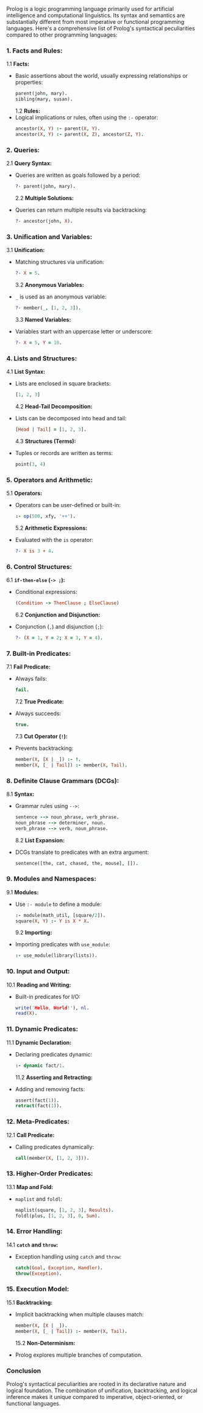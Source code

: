 Prolog is a logic programming language primarily used for artificial intelligence and computational linguistics. Its syntax and semantics are substantially different from most imperative or functional programming languages. Here's a comprehensive list of Prolog's syntactical peculiarities compared to other programming languages:

### 1. **Facts and Rules:**

1.1 **Facts:**

- Basic assertions about the world, usually expressing relationships or properties:
  ```prolog
  parent(john, mary).
  sibling(mary, susan).
  ```
  1.2 **Rules:**
- Logical implications or rules, often using the `:-` operator:
  ```prolog
  ancestor(X, Y) :- parent(X, Y).
  ancestor(X, Y) :- parent(X, Z), ancestor(Z, Y).
  ```

### 2. **Queries:**

2.1 **Query Syntax:**

- Queries are written as goals followed by a period:

  ```prolog
  ?- parent(john, mary).
  ```

  2.2 **Multiple Solutions:**

- Queries can return multiple results via backtracking:
  ```prolog
  ?- ancestor(john, X).
  ```

### 3. **Unification and Variables:**

3.1 **Unification:**

- Matching structures via unification:

  ```prolog
  ?- X = 5.
  ```

  3.2 **Anonymous Variables:**

- `_` is used as an anonymous variable:

  ```prolog
  ?- member(_, [1, 2, 3]).
  ```

  3.3 **Named Variables:**

- Variables start with an uppercase letter or underscore:
  ```prolog
  ?- X = 5, Y = 10.
  ```

### 4. **Lists and Structures:**

4.1 **List Syntax:**

- Lists are enclosed in square brackets:

  ```prolog
  [1, 2, 3]
  ```

  4.2 **Head-Tail Decomposition:**

- Lists can be decomposed into head and tail:

  ```prolog
  [Head | Tail] = [1, 2, 3].
  ```

  4.3 **Structures (Terms):**

- Tuples or records are written as terms:
  ```prolog
  point(3, 4)
  ```

### 5. **Operators and Arithmetic:**

5.1 **Operators:**

- Operators can be user-defined or built-in:

  ```prolog
  :- op(500, xfy, '++').
  ```

  5.2 **Arithmetic Expressions:**

- Evaluated with the `is` operator:
  ```prolog
  ?- X is 3 + 4.
  ```

### 6. **Control Structures:**

6.1 **`if-then-else` (`-> ;`):**

- Conditional expressions:

  ```prolog
  (Condition -> ThenClause ; ElseClause)
  ```

  6.2 **Conjunction and Disjunction:**

- Conjunction (`,`) and disjunction (`;`):
  ```prolog
  ?- (X = 1, Y = 2; X = 3, Y = 4).
  ```

### 7. **Built-in Predicates:**

7.1 **Fail Predicate:**

- Always fails:

  ```prolog
  fail.
  ```

  7.2 **True Predicate:**

- Always succeeds:

  ```prolog
  true.
  ```

  7.3 **Cut Operator (`!`):**

- Prevents backtracking:
  ```prolog
  member(X, [X | _]) :- !.
  member(X, [_ | Tail]) :- member(X, Tail).
  ```

### 8. **Definite Clause Grammars (DCGs):**

8.1 **Syntax:**

- Grammar rules using `-->`:

  ```prolog
  sentence --> noun_phrase, verb_phrase.
  noun_phrase --> determiner, noun.
  verb_phrase --> verb, noun_phrase.
  ```

  8.2 **List Expansion:**

- DCGs translate to predicates with an extra argument:
  ```prolog
  sentence([the, cat, chased, the, mouse], []).
  ```

### 9. **Modules and Namespaces:**

9.1 **Modules:**

- Use `:- module` to define a module:

  ```prolog
  :- module(math_util, [square/2]).
  square(X, Y) :- Y is X * X.
  ```

  9.2 **Importing:**

- Importing predicates with `use_module`:
  ```prolog
  :- use_module(library(lists)).
  ```

### 10. **Input and Output:**

10.1 **Reading and Writing:**

- Built-in predicates for I/O:
  ```prolog
  write('Hello, World!'), nl.
  read(X).
  ```

### 11. **Dynamic Predicates:**

11.1 **Dynamic Declaration:**

- Declaring predicates dynamic:

  ```prolog
  :- dynamic fact/1.
  ```

  11.2 **Asserting and Retracting:**

- Adding and removing facts:
  ```prolog
  assert(fact(1)).
  retract(fact(1)).
  ```

### 12. **Meta-Predicates:**

12.1 **Call Predicate:**

- Calling predicates dynamically:
  ```prolog
  call(member(X, [1, 2, 3])).
  ```

### 13. **Higher-Order Predicates:**

13.1 **Map and Fold:**

- `maplist` and `foldl`:
  ```prolog
  maplist(square, [1, 2, 3], Results).
  foldl(plus, [1, 2, 3], 0, Sum).
  ```

### 14. **Error Handling:**

14.1 **`catch` and `throw`:**

- Exception handling using `catch` and `throw`:
  ```prolog
  catch(Goal, Exception, Handler).
  throw(Exception).
  ```

### 15. **Execution Model:**

15.1 **Backtracking:**

- Implicit backtracking when multiple clauses match:

  ```prolog
  member(X, [X | _]).
  member(X, [_ | Tail]) :- member(X, Tail).
  ```

  15.2 **Non-Determinism:**

- Prolog explores multiple branches of computation.

### Conclusion

Prolog's syntactical peculiarities are rooted in its declarative nature and logical foundation. The combination of unification, backtracking, and logical inference makes it unique compared to imperative, object-oriented, or functional languages.
